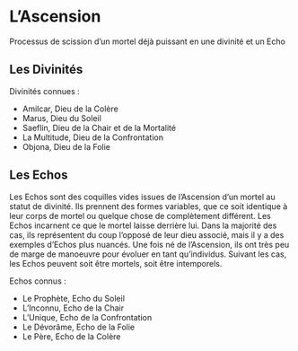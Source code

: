 # L’Ascension

Processus de scission d’un mortel déjà puissant en une divinité et un Echo

## Les Divinités

<!--Ont un cadre spécifique d’action
Issus de l’ascension de mortels
Laissent derrière eux des Echos
-->

Divinités connues :
* Amilcar, Dieu de la Colère
* Marus, Dieu du Soleil
* Saeflin, Dieu de la Chair et de la Mortalité
* La Multitude, Dieu de la Confrontation
* Objona, Dieu de la Folie

## Les Echos

Les Echos sont des coquilles vides issues de l’Ascension d’un mortel au statut de divinité. 
Ils prennent des formes variables, que ce soit identique à leur corps de mortel ou quelque chose de complètement différent. 
Les Echos incarnent ce que le mortel laisse derrière lui. 
Dans la majorité des cas, ils représentent du coup l’opposé de leur dieu associé, 
mais il y a des exemples d’Echos plus nuancés. 
Une fois né de l’Ascension, ils ont très peu de marge de manoeuvre pour évoluer en tant qu’individus. 
Suivant les cas, les Echos peuvent soit être mortels, soit être intemporels.

Echos connus :
* Le Prophète, Echo du Soleil
* L’Inconnu, Echo de la Chair
* L’Unique, Echo de la Confrontation
* Le Dévorâme, Echo de la Folie
* Le Père, Echo de la Colère
